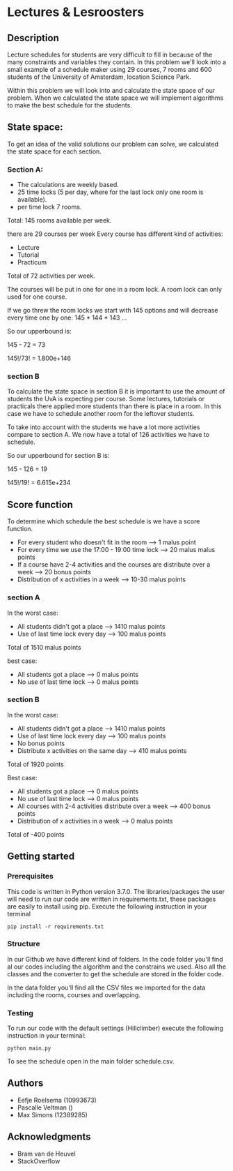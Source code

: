 # Lectures & Lesroosters

## Description

Lecture schedules for students are very difficult to fill in because of the many constraints and variables they contain. In this problem we'll look into a small example of a schedule maker using 29 courses, 7 rooms and 600 students of the University of Amsterdam, location Science Park.

Within this problem we will look into and calculate the state space of our problem. When we calculated the state space we will implement algorithms to make the best schedule for the students.

## State space:

To get an idea of the valid solutions our problem can solve, we calculated the state space for each section.

### Section A:

* The calculations are weekly based.
* 25 time locks (5 per day, where for the last lock only one room is available).
* per time lock 7 rooms.

Total: 145 rooms available per week.

there are 29 courses per week
Every course has different kind of activities:
 * Lecture
 * Tutorial
 * Practicum

Total of 72 activities per week.

The courses will be put in one for one in a room lock. A room lock can only used for one course.

If we go threw the room locks we start with 145 options and will decrease every time one by one: 145 * 144 * 143 ...

So our upperbound is:

145 - 72 = 73

145!/73! = 1.800e+146

### section B

To calculate the state space in section B it is important to use the amount of students the UvA is expecting per course. Some lectures, tutorials or practicals there applied more students than there is place in a room. In this case we have to schedule another room for the leftover students.

To take into account with the students we have a lot more activities compare to section A. We now have a total of 126 activities we have to schedule.

So our upperbound for section B is:

145 - 126 = 19

145!/19! = 6.615e+234

## Score function

To determine which schedule the best schedule is we have a score function.

* For every student who doesn't fit in the room --> 1 malus point
* For every time we use the 17:00 - 19:00 time lock --> 20 malus malus points
* If a course have 2-4 activities and the courses are distribute over a week --> 20 bonus points
* Distribution of x activities in a week --> 10-30 malus points

### section A

In the worst case:
* All students didn't got a place --> 1410 malus points
* Use of last time lock every day --> 100 malus points

Total of 1510 malus points

best case:
* All students got a place --> 0 malus points
* No use of last time lock --> 0 malus points

### section B

In the worst case:
* All students didn't got a place --> 1410 malus points
* Use of last time lock every day --> 100 malus points
* No bonus points
* Distribute x activities on the same day --> 410 malus points

Total of 1920 points

Best case:
* All students got a place --> 0 malus points
* No use of last time lock --> 0 malus points
* All courses with 2-4 activities distribute over a week --> 400 bonus points
* Distribution of x activities in a week --> 0 malus points

Total of -400 points

## Getting started

### Prerequisites

This code is written in Python version 3.7.0. The libraries/packages the user will need to run our code are written in requirements.txt, these packages are easily to install using pip. Execute the following instruction in your terminal

```
pip install -r requirements.txt
```

### Structure

In our Github we have different kind of folders. In the code folder you'll find al our codes including the algorithm and the constrains we used. Also all the classes and the converter to get the schedule are stored in the folder code.

In the data folder you'll find all the CSV files we imported for the data including the rooms, courses and overlapping.

### Testing

To run our code with the default settings (Hillclimber) execute the following instruction in your terminal:

```
python main.py
```

To see the schedule open in the main folder schedule.csv.

## Authors

* Eefje Roelsema (10993673)
* Pascalle Veltman ()
* Max Simons (12389285)

## Acknowledgments

* Bram van de Heuvel
* StackOverflow

